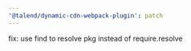 ```yaml
---
'@talend/dynamic-cdn-webpack-plugin': patch
---
```


fix: use find to resolve pkg instead of require.resolve
